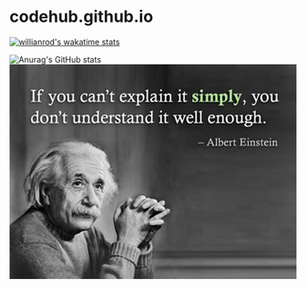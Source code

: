 # codehub.github.io
[![willianrod's wakatime stats](https://github-readme-stats.vercel.app/api/wakatime?rusevrosen=willianrod)](https://github.com/rusevrosen/github-readme-stats)

![Anurag's GitHub stats](https://github-readme-stats.vercel.app/api?username=rusevrosen&show_icons=true&theme=radical)
![Quote](https://github.com/rusevrosen/codehub.github.io/blob/main/Quote_Albert_Einstein.jpg)
